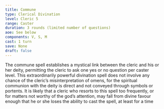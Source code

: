 ```yaml
---
title: Commune
type: Clerical Divination
level: Cleric 5
range: Caster
duration: 3 rounds (limited number of questions)
aoe: See below
components: V, S, M
cast: 1 turn
save: None
draft: false
---
```


The commune spell establishes a mystical link between the cleric and his or her deity, permitting the cleric to ask one yes or no question per caster level. This extraordinarily powerful divination spell does not involve any chance of the cleric’s misinterpretation of omens, for the spiritual communion with the deity is direct and not conveyed through symbols or portents. It is likely that a cleric who resorts to this spell too frequently, or for matters not worthy of the god’s attention, may fall from divine favour enough that he or she loses the ability to cast the spell, at least for a time
